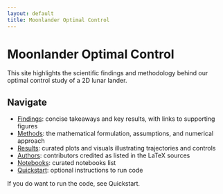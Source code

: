 ```yaml
---
layout: default
title: Moonlander Optimal Control
---
```


# Moonlander Optimal Control

This site highlights the scientific findings and methodology behind our optimal control study of a 2D lunar lander.

## Navigate
- [Findings](findings.html): concise takeaways and key results, with links to supporting figures
- [Methods](methodology.html): the mathematical formulation, assumptions, and numerical approach
- [Results](results.html): curated plots and visuals illustrating trajectories and controls
- [Authors](authors.html): contributors credited as listed in the LaTeX sources
- [Notebooks](notebooks.html): curated notebooks list
- [Quickstart](quickstart.html): optional instructions to run code

If you do want to run the code, see Quickstart.

